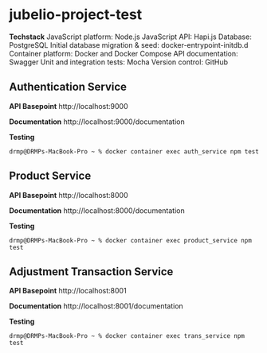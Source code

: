 # jubelio-project-test

**Techstack**
JavaScript platform: Node.js
JavaScript API: Hapi.js
Database: PostgreSQL
Initial database migration & seed: docker-entrypoint-initdb.d
Container platform: Docker and Docker Compose
API documentation: Swagger
Unit and integration tests: Mocha
Version control: GitHub

## Authentication Service
**API Basepoint**
http://localhost:9000

**Documentation**
http://localhost:9000/documentation

**Testing**
```
drmp@DRMPs-MacBook-Pro ~ % docker container exec auth_service npm test
```

## Product Service
**API Basepoint**
http://localhost:8000

**Documentation**
http://localhost:8000/documentation

**Testing**
```
drmp@DRMPs-MacBook-Pro ~ % docker container exec product_service npm test
```

## Adjustment Transaction Service
**API Basepoint**
http://localhost:8001

**Documentation**
http://localhost:8001/documentation

**Testing**
```
drmp@DRMPs-MacBook-Pro ~ % docker container exec trans_service npm test
```
